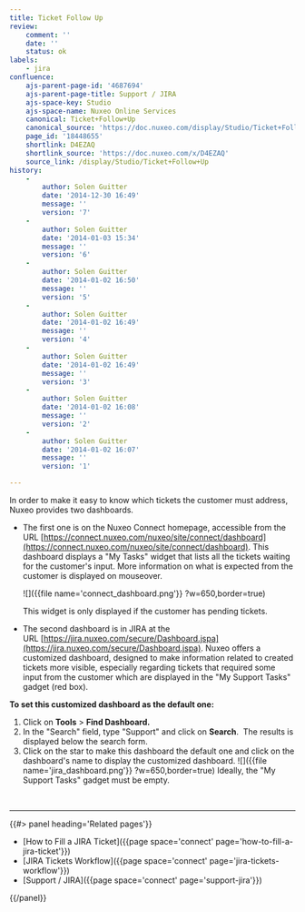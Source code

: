 ```yaml
---
title: Ticket Follow Up
review:
    comment: ''
    date: ''
    status: ok
labels:
    - jira
confluence:
    ajs-parent-page-id: '4687694'
    ajs-parent-page-title: Support / JIRA
    ajs-space-key: Studio
    ajs-space-name: Nuxeo Online Services
    canonical: Ticket+Follow+Up
    canonical_source: 'https://doc.nuxeo.com/display/Studio/Ticket+Follow+Up'
    page_id: '18448655'
    shortlink: D4EZAQ
    shortlink_source: 'https://doc.nuxeo.com/x/D4EZAQ'
    source_link: /display/Studio/Ticket+Follow+Up
history:
    - 
        author: Solen Guitter
        date: '2014-12-30 16:49'
        message: ''
        version: '7'
    - 
        author: Solen Guitter
        date: '2014-01-03 15:34'
        message: ''
        version: '6'
    - 
        author: Solen Guitter
        date: '2014-01-02 16:50'
        message: ''
        version: '5'
    - 
        author: Solen Guitter
        date: '2014-01-02 16:49'
        message: ''
        version: '4'
    - 
        author: Solen Guitter
        date: '2014-01-02 16:49'
        message: ''
        version: '3'
    - 
        author: Solen Guitter
        date: '2014-01-02 16:08'
        message: ''
        version: '2'
    - 
        author: Solen Guitter
        date: '2014-01-02 16:07'
        message: ''
        version: '1'

---
```

In order to make it easy to know which tickets the customer must address, Nuxeo provides two dashboards.

*   The first one is on the Nuxeo Connect homepage, accessible from the URL&nbsp;[https://connect.nuxeo.com/nuxeo/site/connect/dashboard](https://connect.nuxeo.com/nuxeo/site/connect/dashboard). This dashboard displays a "My Tasks" widget that lists all the tickets waiting for the customer's input. More information on what is expected from the customer is displayed on mouseover.

    ![]({{file name='connect_dashboard.png'}} ?w=650,border=true)

    This widget is only displayed if the customer has pending tickets.

*   The second dashboard is in JIRA at the URL&nbsp;[https://jira.nuxeo.com/secure/Dashboard.jspa](https://jira.nuxeo.com/secure/Dashboard.jspa). Nuxeo offers a customized dashboard, designed to make information related to created tickets more visible, especially regarding tickets that required some input from the customer which are displayed in the "My Support Tasks" gadget (red box).

**To set this customized dashboard as the default one:**

1.  Click on&nbsp;**Tools**&nbsp;>&nbsp;**Find Dashboard.**
2.  In the "Search" field, type "Support" and click on&nbsp;**Search**.&nbsp;
    The results is displayed below the search form.
3.  Click on the star to make this dashboard the default one and click on the dashboard's name to display the customized dashboard.
    ![]({{file name='jira_dashboard.png'}} ?w=650,border=true)
    Ideally, the "My Support Tasks" gadget must be empty.

&nbsp;

* * *

<div class="row" data-equalizer data-equalize-on="medium"><div class="column medium-6">{{#> panel heading='Related pages'}}

*   [How to Fill a JIRA Ticket]({{page space='connect' page='how-to-fill-a-jira-ticket'}})
*   [JIRA Tickets Workflow]({{page space='connect' page='jira-tickets-workflow'}})
*   [Support / JIRA]({{page space='connect' page='support-jira'}})

{{/panel}}</div><div class="column medium-6">

&nbsp;

</div></div>